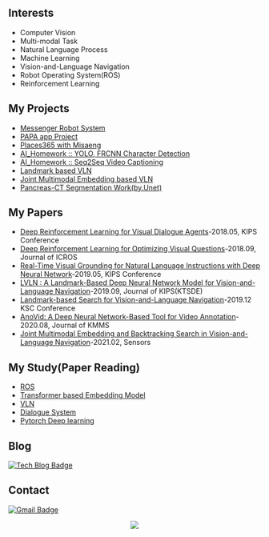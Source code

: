## Interests   
* Computer Vision   
* Multi-modal Task   
* Natural Language Process   
* Machine Learning   
* Vision-and-Language Navigation   
* Robot Operating System(ROS)   
* Reinforcement Learning
   

## My Projects   
* [Messenger Robot System](https://github.com/yellowjs0304/MSB)   
* [PAPA app Project](https://github.com/yellowjs0304/PAPA)   
* [Places365 with Misaeng](https://github.com/yellowjs0304/Places365misaeng)   
* [AI_Homework :: YOLO, FRCNN Character Detection](https://github.com/yellowjs0304/homework_2)   
* [AI_Homework :: Seq2Seq Video Captioning](https://github.com/yellowjs0304/homework_4)   
* [Landmark based VLN](https://github.com/yellowjs0304/LandmarkVLN)   
* [Joint Multimodal Embedding based VLN](https://github.com/yellowjs0304/JMEBSVLN)   
* [Pancreas-CT Segmentation Work(by.Unet)](https://github.com/yellowjs0304/PancreasUnet)   
   
   

## My Papers   
* [Deep Reinforcement Learning for Visual Dialogue Agents](https://www.koreascience.or.kr/article/CFKO201826259815437.page)-2018.05, KIPS Conference    
* [Deep Reinforcement Learning for Optimizing Visual Questions](http://www.dbpia.co.kr/journal/articleDetail?nodeId=NODE07528733&language=ko_KR)-2018.09, Journal of ICROS   
* [Real-Time Visual Grounding for Natural Language Instructions with Deep Neural Network](https://www.eiric.or.kr/literature/ser_view.php?searchCate=literature&SnxGubun=INEN&mode=total&literature=Y&SnxGubun=INME&gu=INME001G0&cmd=qryview&SnxIndxNum=223651&q1_yy=2019&q1_mm=05&rownum=2&f1=MN&q1=Jisu%20Hwang&totalCnt=3)-2019.05, KIPS Conference   
* [LVLN : A Landmark-Based Deep Neural Network Model for Vision-and-Language Navigation](http://kiss.kstudy.com/thesis/thesis-view.asp?key=3703348)-2019.09, Journal of KIPS(KTSDE)    
* [Landmark-based Search for Vision-and-Language Navigation](https://www.dbpia.co.kr/journal/articleDetail?nodeId=NODE09301650)-2019.12 KSC Conference   
* [AnoVid: A Deep Neural Network-Based Tool for Video Annotation](https://www.koreascience.or.kr/article/JAKO202024852036275.page)-2020.08, Journal of KMMS   
* [Joint Multimodal Embedding and Backtracking Search in Vision-and-Language Navigation](https://www.mdpi.com/1424-8220/21/3/1012)-2021.02, Sensors   
   
   

## My Study(Paper Reading)
* [ROS](https://yjs-program.tistory.com/category/ROS%20.%20%20V-REP/ROS%20Tutorial)   
* [Transformer based Embedding Model](https://yjs-program.tistory.com/category/Paper%20Reading/Transformer%20based%20Embedding%20Model)
* [VLN](https://yjs-program.tistory.com/category/Paper%20Reading/Vision%20and%20Language%20Navigation%28VLN%29)   
* [Dialogue System](https://yjs-program.tistory.com/category/Paper%20Reading/Dialogue%20System)   
* [Pytorch Deep learning](https://yjs-program.tistory.com/category/%EB%94%A5%EB%9F%AC%EB%8B%9D/Pytorch%20%EB%94%A5%EB%9F%AC%EB%8B%9D%20%EA%B8%B0%EC%B4%88)
   

## Blog   
[![Tech Blog Badge](http://img.shields.io/badge/-Tech%20blog-black?style=flat-square&logo=github&link=https://yjs-program.tistory.com/)](https://yjs-program.tistory.com/)
   
   

## Contact   
[![Gmail Badge](https://img.shields.io/badge/Gmail-d14836?style=flat-square&logo=Gmail&logoColor=white&link=mailto:yellowjs0304@gmail.com)](mailto:yellowjs0304@gmail.com)


<div align=center>
<a href="https://hits.seeyoufarm.com"><img src="https://hits.seeyoufarm.com/api/count/incr/badge.svg?url=https%3A%2F%2Fgithub.com%2Fyellowjs0304&count_bg=%23198BD7&title_bg=%231C4E92&icon=python.svg&icon_color=%23FCFFFB&title=hits&edge_flat=false"/></a>
